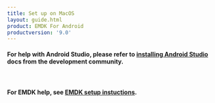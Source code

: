 ```yaml
---
title: Set up on MacOS
layout: guide.html
product: EMDK For Android
productversion: '9.0'
---
```


#### For help with Android Studio, please refer to [installing Android Studio](https://developer.android.com/studio/install) docs from the development community. 

<br>

#### For EMDK help, see [EMDK setup instuctions](../setup). 

<!-- 
##Removing previous EMDK installations
>Note: Before upgrading, previous versions of EMDK for Android should be removed.

**Removing SDK add-ons**
1. Navigate to the /Users/[user]/Library/Android/sdk/add-ons directory.
2. Remove addon-symbol_emdk-symbol-XX folders.

**Removing Wizard Core**
1. Navigate to /Users/Shared directory.
2. Remove EMDK for Android folder.

**Removing Wizard plug-in**
1. Launch Finder and go to Applications (on the left side panel)
2. Locate Android Studio.app right click and select Show Package Contents.
2. Locate the Contents\plugins directory.
4. Remove the com.symbol.emdk.wizard.intellijIdea folder.


##Installing EMDK

###Prerequisites

* Android Studio 2.x or newer with Android API 19, API 22 and API 23 platforms and Android SDK Build-tools 23.0.x or newer installed. 
* Latest EMDK add-ons (“\EMDK-A-(version_number)-MAC\SDK\ addon-symbol_emdk-symbol-19/ , 
etc.)
* Latest EMDK Wizard core components (“\EMDK-A-(version_number)-MAC\EMDK for Android”)
* Latest EMDK Wizard plug-in for Android Studio (“\EMDK-A-(version_number)-MAC\Android Studio\ com.symbol.emdk.wizard.intellijIdea”)
* Latest EMDK device runtime (on KitKat only: “\EMDK-A-(version_number)-MAC\Device Update\ EmdkOSUpdateApp_v(version_number).apk”)

>IMPORTANT: All Android Studio sessions must be closed before starting this step.
	
###Download the EMDK for Android MacOS installation files

1. Download the [EMDK for Android MacOS installation files](/emdk-for-android/download)
2. Extract the downloaded zip file and make note of the path to the extracted files. This path will be refered to as **EMDK_FILES** for the rest of this guide.

The extracted folder contains the following files:

* EMDK add-ons 
* EMDK Wizard core components
* EMDK Wizard plug-in for Android Studio
* EMDK device runtime (KitKat only)

>NOTE: Instructions for installing EmdkOSUpdate on Mac can be found in the [Device Setup](/emdk-for-android/9-0/guide/setupDevice) guide.

###EMDK SDK add-on Integration

Add EMDK APIs to the Android SDK
1. Navigate to the /Users/**username**/Library/Android/sdk/add-ons directory.

	![img](../../images/setup/mac/image6.png)

2. Copy all EMDK sdk addon folders from **EMDK\_FILES/SDK/** into the add-ons directory.
	* addon-symbol-emdk\*


3. Exit & Launch Android Studio
4. Go to Tools > Android > SDK Manager

Now the integrated EMDK add-ons should appear in the SDK Manager


###EMDK Wizard plug-in Integration

**Configuring Mac OS X with EMDK Wizard core components**

1. Locate the /Users/Shared folder.

2. Copy **EMDK\_FILES/EMDK for Android** folder into the /Users/Shared folder.


**Integrate the EMDK Wizard plug-in into Android Studio**

1. Launch Finder and go to the Applications folder.

2. Locate Android Studio.app, right click and select Show Package Contents.

	![img](../../images/setup/mac/image13.png)

3. Locate the Contents\plugins directory.

	![img](../../images/setup/mac/image14.png)

4. Copy com.symbol.emdk.wizard.intellijIdea\_x.x.xx folder from **EMDK\_FILES/Andoid Studio** into the plugins directory.

5. Exit & Launch Android Studio.

Now the “EMDK” menu should appear in the Android Studio menu bar:

![img](../../images/setup/mac/image16.png)

7.	Launch EMDK -> About to see installed EMDK Wizard components.

![img](../../images/setup/mac/emdk_about.png)


##Uninstalling EMDK for Android
To uninstall the EMDK for android perform the following steps:

>Note: It is recommended that you close all Android Studio IDE windows before proceeding with uninstallation. 

1. Remove the EMDK SDK add-on by deleting the emdk addon folders from `/Users/**username**/Library/Android/sdk/add-ons`
	- addon-symbol-emdk*
	
2.  Locate the /Users/Shared folder then delete the **EMDK for Android** folder.

	![img](../../images/setup/mac/image10.png)

3. Remove the EMDK for Andrdoid IDE plugin:

	1. Locate Android Studio.app in your Applications folder, right click and select Show Package Contents.

		![img](../../images/setup/mac/image13.png)

	2. Locate the Contents\plugins directory.

		![img](../../images/setup/mac/image14.png)

	3. Delete com.symbol.emdk.wizard.intellijIdea\_x.x.xx folder from the plugins directory.


##Configuring ADB on Mac OSX
The ADB connectivity on Mac OSX for Zebra Android devices will not be successful by default. Therefore the Vendor ID must be specified under third party USB Vendor ID list to get the device connected on Mac OSX.

>NOTE: The Google Mobile Service (GMS) devices (ex: TC 55 GMS) will be connected without any change to the USB Vendor ID list.

To add the Zebra Vendor ID to ADB:

1. Enter the following command using a terminal: `echo 0x05e0 >> ~/.android/adb_usb.ini`
2. Next, navigate to the ADB directory: `cd /Users/<user>/Library/Android/sdk/platform-tools/`
3. Stop the the adb service if it is running: `./adb kill-server`
3. Connect a Zebra Android device and enter the following command verify the list of attached devices:
	`./adb devices`


















 -->